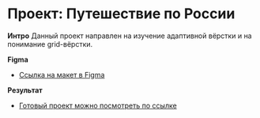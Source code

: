 # Проект: Путешествие по России

**Интро**
Данный проект направлен на изучение адаптивной вёрстки и на понимание grid-вёрстки.

**Figma**
* [Ссылка на макет в Figma](https://www.figma.com/file/5S2WSbEFL6awjVWJ0NWL8Q/Sprint-3_-Russia-_-desktop-mobile?node-id=28503%3A0)

**Результат**
* [Готовый проект можно посмотреть по ссылке](https://mishanykarl.github.io/MireaFrontend_Third_pr)
